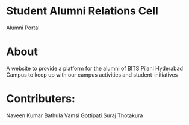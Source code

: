 # Student Alumni Relations Cell
Alumni Portal

# About

A website to provide a platform for the alumni of BITS Pilani Hyderabad Campus to keep up with our campus activities and student-initiatives

# Contributers:

Naveen Kumar Bathula
Vamsi Gottipati
Suraj Thotakura

